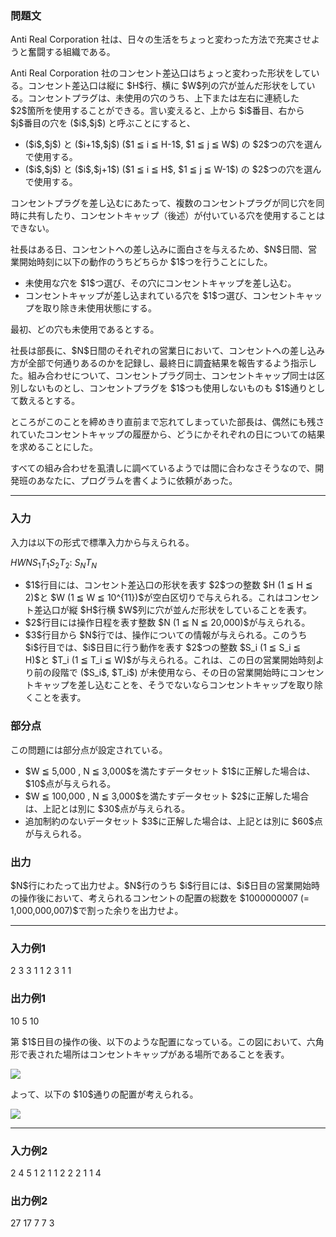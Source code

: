 
<div>

<div>

<div>

<section>

### **問題文**

<p>
Anti Real Corporation 社は、日々の生活をちょっと変わった方法で充実させようと奮闘する組織である。
</p>

<p>
Anti Real Corporation 社のコンセント差込口はちょっと変わった形状をしている。コンセント差込口は縦に $H$行、横に $W$列の穴が並んだ形状をしている。コンセントプラグは、未使用の穴のうち、上下または左右に連続した $2$箇所を使用することができる。言い変えると、上から $i$番目、右から $j$番目の穴を ($i$,$j$) と呼ぶことにすると、
</p>

<ul>

<li>
($i$,$j$) と ($i+1$,$j$) ($1 ≦ i ≦ H-1$, $1 ≦ j ≦ W$) の $2$つの穴を選んで使用する。
</li>

<li>
($i$,$j$) と ($i$,$j+1$) ($1 ≦ i ≦ H$, $1 ≦ j ≦ W-1$) の $2$つの穴を選んで使用する。
</li>

</ul>

<p>
コンセントプラグを差し込むにあたって、複数のコンセントプラグが同じ穴を同時に共有したり、コンセントキャップ（後述）が付いている穴を使用することはできない。
</p>

<p>
社長はある日、コンセントへの差し込みに面白さを与えるため、$N$日間、営業開始時刻に以下の動作のうちどちらか $1$つを行うことにした。
</p>

<ul>

<li>
未使用な穴を $1$つ選び、その穴にコンセントキャップを差し込む。
</li>

<li>
コンセントキャップが差し込まれている穴を $1$つ選び、コンセントキャップを取り除き未使用状態にする。
</li>

</ul>

<p>
最初、どの穴も未使用であるとする。
</p>

<p>
社長は部長に、$N$日間のそれぞれの営業日において、コンセントへの差し込み方が全部で何通りあるのかを記録し、最終日に調査結果を報告するよう指示した。組み合わせについて、コンセントプラグ同士、コンセントキャップ同士は区別しないものとし、コンセントプラグを $1$つも使用しないものも $1$通りとして数えるとする。
</p>

<p>
ところがこのことを締めきり直前まで忘れてしまっていた部長は、偶然にも残されていたコンセントキャップの履歴から、どうにかそれぞれの日についての結果を求めることにした。
</p>

<p>
すべての組み合わせを虱潰しに調べているようでは間に合わなさそうなので、開発班のあなたに、プログラムを書くように依頼があった。
</p>

</section>

</div>

---

<div>

<div>

<section>

### **入力**

<p>
入力は以下の形式で標準入力から与えられる。
</p>

<div>

$H$$W$$N$$S_1$$T_1$$S_2$$T_2$:
$S_N$$T_N$
</div>

<ul>

<li>
$1$行目には、コンセント差込口の形状を表す $2$つの整数 $H (1 ≦ H ≦ 2)$と $W (1 ≦ W ≦ 10^{11})$が空白区切りで与えられる。これはコンセント差込口が縦 $H$行横 $W$列に穴が並んだ形状をしていることを表す。
</li>

<li>
$2$行目には操作日程を表す整数 $N (1 ≦ N ≦ 20,000)$が与えられる。
</li>

<li>
$3$行目から $N$行では、操作についての情報が与えられる。このうち $i$行目では、$i$日目に行う動作を表す $2$つの整数 $S_i (1 ≦ S_i ≦ H)$と $T_i (1 ≦ T_i ≦ W)$が与えられる。これは、この日の営業開始時刻より前の段階で ($S_i$, $T_i$) が未使用なら、その日の営業開始時にコンセントキャップを差し込むことを、そうでないならコンセントキャップを取り除くことを表す。
</li>

</ul>

</section>

</div>

<div>

<section>

### **部分点**

<p>
この問題には部分点が設定されている。
</p>

<ul>

<li>
$W ≦ 5,000 , N ≦ 3,000$を満たすデータセット $1$に正解した場合は、$10$点が与えられる。
</li>

<li>
$W ≦ 100,000 , N ≦ 3,000$を満たすデータセット $2$に正解した場合は、上記とは別に $30$点が与えられる。
</li>

<li>
追加制約のないデータセット $3$に正解した場合は、上記とは別に $60$点が与えられる。
</li>

</ul>

</section>

</div>

<div>

<section>

### **出力**

<p>
$N$行にわたって出力せよ。$N$行のうち $i$行目には、$i$日目の営業開始時の操作後において、考えられるコンセントの配置の総数を $1000000007 (= 1,000,000,007)$で割った余りを出力せよ。
</p>

</section>

</div>

</div>

---

<div>

<section>

### **入力例1**

<div>

2 3
3
1 1
2 3
1 1

</div>

</section>

</div>

<div>

<section>

### **出力例1**

<div>

10
5
10

</div>

<p>
第 $1$日目の操作の後、以下のような配置になっている。この図において、六角形で表された場所はコンセントキャップがある場所であることを表す。
</p>

<div>

<img src="https://atcoder.jp/img/arc/025/4-1.png">

</img>

</div>

<p>
よって、以下の $10$通りの配置が考えられる。
</p>

<div>

<img src="https://atcoder.jp/img/arc/025/4-2.png">

</img>

</div>

</section>

</div>

---

<div>

<section>

### **入力例2**

<div>

2 4
5
1 2
1 1
2 2
2 1
1 4

</div>

</section>

</div>

<div>

<section>

### **出力例2**

<div>

27
17
7
7
3

</div>

</section>

</div>

</div>

</div>
